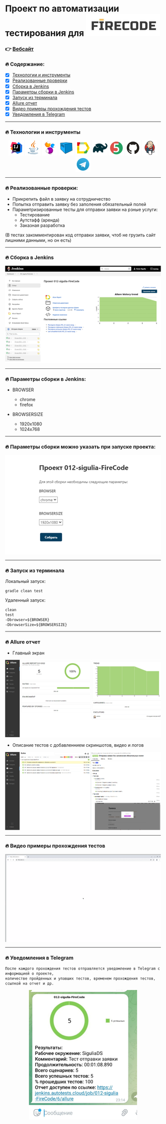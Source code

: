 # Проект по автоматизации тестирования для ![Firecode](src/image/3065829.jpeg)

### 👉 [Вебсайт](https://firecode.ru/)


### 🔥 Содержание:
- [x] [Технологии и инструменты](#-технологии-и-инструменты)
- [x] [Реализованные проверки](#-реализованные-проверки)
- [x] [Сборка в Jenkins](#-сборка-в-jenkins)
- [x] [Параметры сборки в Jenkins](#-параметры-сборки-в-jenkins)
- [x] [Запуск из терминала](#-запуск-из-терминала)
- [x] [Allure отчет](#-allure-отчет)
- [x] [Видео примеры прохождения тестов](#-видео-примеры-прохождения-тестов)
- [x] [Уведомления в Telegram](#-уведомления-в-telegram)

***
### 🔥 Технологии и инструменты

<p align="center">
  <img src="src/image/Intelij_IDEA.svg" width="50" title="IntelliJ IDEA">
  <img src="src/image/Java.svg" width="50" alt="Java">
  <img src="src/image/Selenide.svg" width="50" alt="Selenide">
  <img src="src/image/Selenoid.svg" width="50" alt="Selenoid">
  <img src="src/image/Allure_Report.svg" width="50" alt="Allure Report">
  <img src="src/image/Gradle.svg" width="50" alt="Gradle">
  <img src="src/image/JUnit5.svg" width="50" alt="JUnit5">
  <img src="src/image/GitHub.svg" width="50" alt="GitHub">
  <img src="src/image/Jenkins.svg" width="50" alt="Jenkins">
  <img src="src/image/Telegram.svg" width="50" alt="Telegram">
</p>

***
### 🔥 Реализованные проверки:

- Прикрепить файл в заявку на сотрудничество
- Попытка отправить заявку без заполения обязательный полей
- Параметризированные тесты для отправки заявки на рзные услуги:
  - Тестирование
  - Аутстафф (аренда)
  - Заказная разработка
  
(В тестах закомментирован код отправки заявки, чтоб не грузить сайт лишними данными, но он есть)

***
### 🔥 Сборка в Jenkins

![Jenkins](src/image/012-sigulia-FireCode.png)

***
### 🔥 Параметры сборки в Jenkins:

- BROWSER
  - chrome
  - firefox
  
- BROWSERSIZE
  - 1920x1080
  - 1024x768

***
### 🔥 Параметры сборки можно указать при запуске проекта:


![options](src/image/options.png)

***
### 🔥 Запуск из терминала

Локальный запуск:

    gradle clean test


Удаленный запуск:

    clean
    test
    -Dbrowser=${BROWSER}
    -DbrowserSize=${BROWSERSIZE}

***
### 🔥 Allure отчет

- Главный экран

![AllureReport](src/image/AllureReport.png)

- Описание тестов с добавленнием скриншотов, видео и логов 

![AllureReportSuit](src/image/AllureReportSuit.png)

***
### 🔥 Видео примеры прохождения тестов


![video](src/image/video.gif)

***
### 🔥 Уведомления в Telegram

    После каждого прохождения тестов отправляется уведомление в Telegram с информацией о проекте, 
    количестве пройденных и упавших тестов, временем прохождения тестов, ссылкой на отчет и др.

<p align="center">
  <img src="src/image/TelegramReport.jpg" width="350" title="TelegramReport">
</p>

